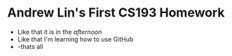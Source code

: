 # Andrew Lin's First CS193 Homework


- Like that it is in the _afternoon_
- Like that I'm learning how to use GitHub
- -thats all



